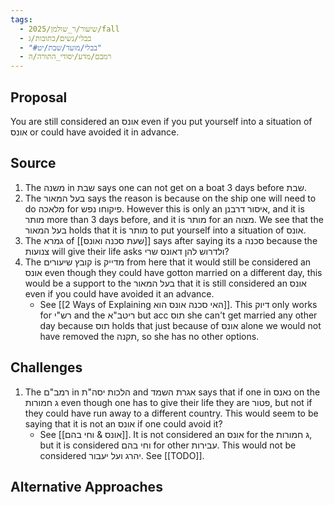 ```yaml
---
tags:
  - שיעור/ר_שולמן/2025/fall
  - בבלי/נשים/כתובות/ג
  - "#בבלי/מועד/שבת/יט"
  - רמבם/מדע/יסודי_התורה/ה
---
```

## Proposal

You are still considered an אונס even if you put yourself into a situation of אונס or could have avoided it in advance.
## Source

1. The משנה in שבת says one can not get on a boat 3 days before שבת.
2. The בעל המאור says the reason is because on the ship one will need to do מלאכה for פיקוחו נפש. However this is only an איסור דרבנן, and it is מותר more than 3 days before, and it is מותר for an מצוה. We see that the בעל המאור holds that it is מותר to put yourself into a situation of אונס.
3. The גמרא of [[שעת סכנה ואונס]] says after saying its a סכנה because the צנועות will give their life asks  ולדרוש להן דאונס שרי?
4. The קובץ שיעורים is מדייק from here that it would still be considered an אונס even though they could have gotton married on a different day, this would be a support to the בעל המאור that it is still considered an אונס even if you could have avoided it an advance.
	+ See [[2 Ways of Explaining האי סכנה אונס הוא]]. This דיוק only works for רש"י and the ריטב"א but acc תוס she can't get married any other day because תוס holds that just because of אונס alone we would not have removed the תקנה, so she has no other options.
## Challenges

1. The רמב"ם in הלכות יסה"ת and אגרת השמד says that if one in נאנס on the ג חמורות even though one has to give their life they are פטור, but not if they could have run away to a different country. This would seem to be saying that it is not an אונס if one could avoid it?
	+ See [[אונס & וחי בהם]]. It is not considered an אונס for the ג חמורות, but it is considered וחי בהם for other עבירות. This would not be considered יהרג ועל יעבור. See [[TODO]].
## Alternative Approaches